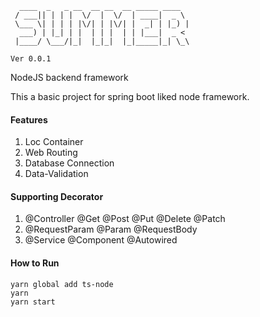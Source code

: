```
  ____  _   _ __  __ __  __ _____ ____
 / ___|| | | |  \/  |  \/  | ____|  _ \
 \___ \| | | | |\/| | |\/| |  _| | |_) |
  ___) | |_| | |  | | |  | | |___|  _ <
 |____/ \___/|_|  |_|_|  |_|_____|_| \_\

Ver 0.0.1
```

NodeJS backend framework

This a basic project for spring boot liked node framework.

#### Features

1. Loc Container
2. Web Routing
3. Database Connection
4. Data-Validation

#### Supporting Decorator

1. @Controller @Get @Post @Put @Delete @Patch
2. @RequestParam @Param @RequestBody
3. @Service @Component @Autowired

#### How to Run

```
yarn global add ts-node
yarn
yarn start
```
